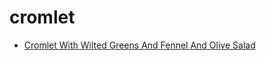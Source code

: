 # cromlet

 * [Cromlet With Wilted Greens And Fennel And Olive Salad](../index/c/cromlet-with-wilted-greens-and-fennel-and-olive-salad.json)
